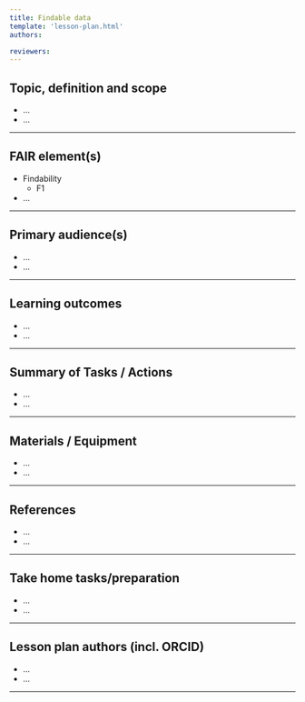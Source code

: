 ```yaml
---
title: Findable data
template: 'lesson-plan.html'
authors:

reviewers:
--- 
```


## Topic, definition and scope

* …
* …

---

## FAIR element(s)

* Findability
    * F1
* …

---

## Primary audience(s)

* …
* …

---

## Learning outcomes

* …
* …

---

## Summary of Tasks / Actions

* …
* …

---

## Materials / Equipment

* …
* …

---

## References

*  …
* …

---

## Take home tasks/preparation

* …
* …

---

## Lesson plan authors (incl. ORCID)

* …
* …

---
